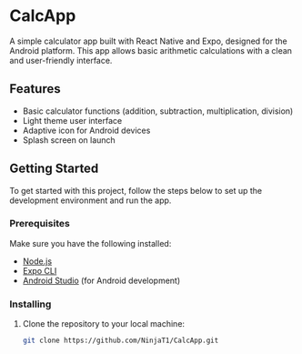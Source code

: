 # CalcApp

A simple calculator app built with React Native and Expo, designed for the Android platform. This app allows basic arithmetic calculations with a clean and user-friendly interface.

## Features

- Basic calculator functions (addition, subtraction, multiplication, division)
- Light theme user interface
- Adaptive icon for Android devices
- Splash screen on launch

## Getting Started

To get started with this project, follow the steps below to set up the development environment and run the app.

### Prerequisites

Make sure you have the following installed:

- [Node.js](https://nodejs.org/)
- [Expo CLI](https://docs.expo.dev/get-started/installation/)
- [Android Studio](https://developer.android.com/studio) (for Android development)

### Installing

1. Clone the repository to your local machine:
   ```bash
   git clone https://github.com/NinjaT1/CalcApp.git
